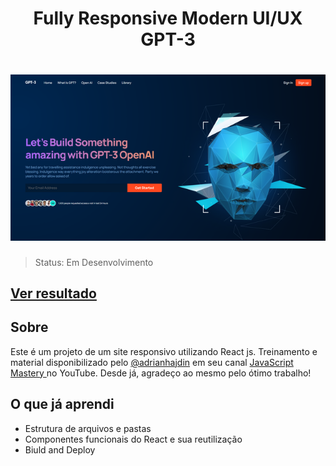 
<h1 align="center">Fully Responsive Modern UI/UX GPT-3</h1>


<h1 align="center">
    <img alt="" title="" src="./src/assets/template.png" />
</h1>


> Status: Em Desenvolvimento


## [Ver resultado](https://diomar.github.io/UI-UX-Website-Responsivo-in-React-JS/)

## Sobre
Este é um projeto de um site responsivo utilizando React js. 
Treinamento e material disponibilizado pelo [@adrianhajdin](https://github.com/adrianhajdin) em seu canal [JavaScript Mastery
](https://youtu.be/LMagNcngvcU) no YouTube. Desde já, agradeço ao mesmo pelo ótimo trabalho!

## O que já aprendi

- Estrutura de arquivos e pastas
- Componentes funcionais do React e sua reutilização
- Biuld and Deploy

